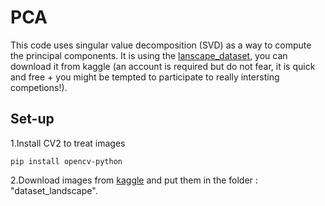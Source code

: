 # PCA

This code uses singular value decomposition (SVD) as a way to compute the principal components.
It is using the [lanscape_dataset](https://www.kaggle.com/rareone0602/landscape-pictures-pca/data), you can download it from kaggle (an account is required but do not fear, it is quick and free + you might be tempted to participate to really intersting competions!).

## Set-up
1.Install CV2 to treat images
```
pip install opencv-python
```
2.Download images from [kaggle](https://www.kaggle.com/rareone0602/landscape-pictures-pca/data) and put them in the folder : "dataset_landscape".


